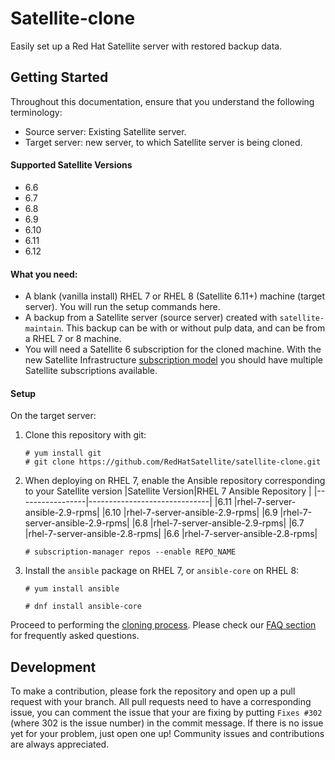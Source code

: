 # Satellite-clone

Easily set up a Red Hat Satellite server with restored backup data.

## Getting Started
Throughout this documentation, ensure that you understand the following terminology:
- Source server: Existing Satellite server.
- Target server: new server, to which Satellite server is being cloned.

#### Supported Satellite Versions ####
- 6.6
- 6.7
- 6.8
- 6.9
- 6.10
- 6.11
- 6.12

#### What you need: ####
  - A blank (vanilla install) RHEL 7 or RHEL 8 (Satellite 6.11+) machine (target server). You will run the setup commands here.
  - A backup from a Satellite server (source server) created with `satellite-maintain`. This backup can be with or without pulp data, and can be from a RHEL 7 or 8 machine.
  - You will need a Satellite 6 subscription for the cloned machine. With the new Satellite Infrastructure [subscription model](https://access.redhat.com/solutions/3382781) you should have multiple Satellite subscriptions available.

#### Setup ####

On the target server:

1. Clone this repository with git:
   ```console
   # yum install git
   # git clone https://github.com/RedHatSatellite/satellite-clone.git
   ```
2. When deploying on RHEL 7, enable the Ansible repository corresponding to your Satellite version
   |Satellite Version|RHEL 7 Ansible Repository     |
   |-----------------|------------------------------|
   |6.11             |rhel-7-server-ansible-2.9-rpms|
   |6.10             |rhel-7-server-ansible-2.9-rpms|
   |6.9              |rhel-7-server-ansible-2.9-rpms|
   |6.8              |rhel-7-server-ansible-2.9-rpms|
   |6.7              |rhel-7-server-ansible-2.8-rpms|
   |6.6              |rhel-7-server-ansible-2.8-rpms|

   ```console
   # subscription-manager repos --enable REPO_NAME
   ```

3. Install the `ansible` package on RHEL 7, or `ansible-core` on RHEL 8:
   ```console
   # yum install ansible
   ```
   ```console
   # dnf install ansible-core
   ```

Proceed to performing the [cloning process](docs/satellite-clone.md). Please check our [FAQ section](docs/faqs.md) for frequently asked questions.

## Development ##

To make a contribution, please fork the repository and open up a pull request with your branch. All pull requests need to have a corresponding issue, you can comment the issue that your are fixing by putting `Fixes #302` (where 302 is the issue number) in the commit message. If there is no issue yet for your problem, just open one up! Community issues and contributions are always appreciated.